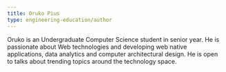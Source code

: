 ```yaml
---
title: Oruko Pius
type: engineering-education/author
---
```

Oruko is an Undergraduate Computer Science student in senior year. He is passionate about Web technologies and developing web native applications, data analytics and computer architectural design. He is open to talks about trending topics around the technology space.